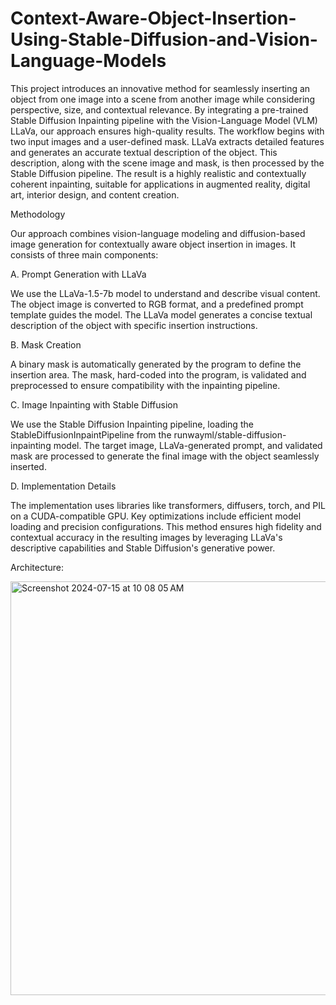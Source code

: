 # Context-Aware-Object-Insertion-Using-Stable-Diffusion-and-Vision-Language-Models

This project introduces an innovative method for seamlessly inserting an object from one image into a scene from another image while considering perspective, size, and contextual relevance. By integrating a pre-trained Stable Diffusion Inpainting pipeline with the Vision-Language Model (VLM) LLaVa, our approach ensures high-quality results. The workflow begins with two input images and a user-defined mask. LLaVa extracts detailed features and generates an accurate textual description of the object. This description, along with the scene image and mask, is then processed by the Stable Diffusion pipeline. The result is a highly realistic and contextually coherent inpainting, suitable for applications in augmented reality, digital art, interior design, and content creation.


Methodology

Our approach combines vision-language modeling and diffusion-based image generation for contextually aware object insertion in images. It consists of three main components:

A. Prompt Generation with LLaVa

We use the LLaVa-1.5-7b model to understand and describe visual content. The object image is converted to RGB format, and a predefined prompt template guides the model. The LLaVa model generates a concise textual description of the object with specific insertion instructions.

B. Mask Creation

A binary mask is automatically generated by the program to define the insertion area. The mask, hard-coded into the program, is validated and preprocessed to ensure compatibility with the inpainting pipeline.

C. Image Inpainting with Stable Diffusion

We use the Stable Diffusion Inpainting pipeline, loading the StableDiffusionInpaintPipeline from the runwayml/stable-diffusion-inpainting model. The target image, LLaVa-generated prompt, and validated mask are processed to generate the final image with the object seamlessly inserted.

D. Implementation Details

The implementation uses libraries like transformers, diffusers, torch, and PIL on a CUDA-compatible GPU. Key optimizations include efficient model loading and precision configurations. This method ensures high fidelity and contextual accuracy in the resulting images by leveraging LLaVa's descriptive capabilities and Stable Diffusion's generative power.



Architecture:

<img width="662" alt="Screenshot 2024-07-15 at 10 08 05 AM" src="https://github.com/user-attachments/assets/55cb2c9b-5e06-450d-9298-3fae1727e6dd">

